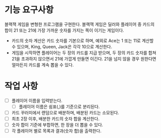 # 기능 요구사항
블랙잭 게임을 변형한 프로그램을 구현한다. 블랙잭 게임은 딜러와 플레이어 중 카드의 합이 21 또는 21에 가장 가까운 숫자를 가지는 쪽이 이기는 게임이다.

- 카드의 숫자 계산은 카드 숫자를 기본으로 하며, 예외로 Ace는 1 또는 11로 계산할 수 있으며, King, Queen, Jack은 각각 10으로 계산한다.
- 게임을 시작하면 플레이어는 두 장의 카드를 지급 받으며, 두 장의 카드 숫자를 합쳐 21을 초과하지 않으면서 21에 가깝게 만들면 이긴다. 21을 넘지 않을 경우 원한다면 얼마든지 카드를 계속 뽑을 수 있다.

# 작업 사항
- [ ] 플레이어 이름을 입력받는다.
  - [ ] 플레이어 이름은 쉼표(,)를 기준으로 분리된다.
- [ ] 카드 꾸러미에서 랜덤으로 배분하며, 배분된 카드는 소모된다.
- [ ] 최초 2장 이후, 배분한 카드의 숫자 합을 계산한다.
- [ ] 숫자 합이 기준에 부합하면, 한 장을 더 뽑을 수 있다.
- [ ] 각 플레이어 별로 목록과 결과(숫자 합)을 출력한다.
